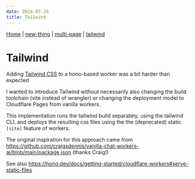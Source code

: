 ```yaml
---
date: 2024-07-20
title: Tailwind
---
```

[Home](/) | [new-thing](new-thing) | [multi-page](multi-page) | [tailwind](tailwind)

# Tailwind

Adding [Tailwind CSS](https://tailwindcss.com/) to a hono-based worker was a bit harder than expected

I wanted to introduce Tailwind without necessarily also changing the build toolchain (vite instead of wrangler) or changing the deployment model to Cloudflare Pages from vanilla workers.

This implementation runs the tailwind build separately, using the tailwind CLI, and deploys the resulting css files using the the (deprecated) static `[site]` feature of workers. 

The original inspiration for this approach came from https://github.com/craigsdennis/vanilla-chat-workers-ai/blob/main/package.json (thanks Craig!)

See also https://hono.dev/docs/getting-started/cloudflare-workers#serve-static-files